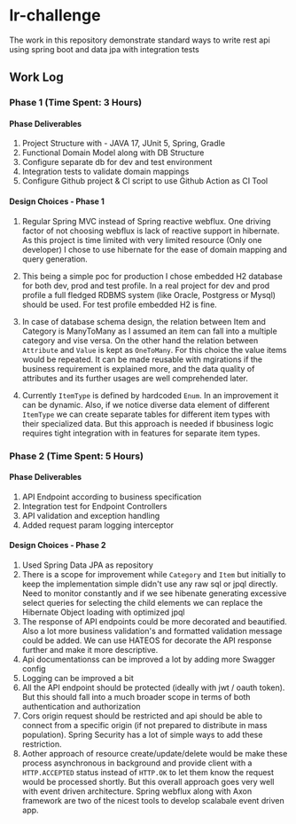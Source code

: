# lr-challenge
The work in this repository demonstrate standard ways to write rest api using spring boot and data jpa with integration tests

## Work Log
### Phase 1 (Time Spent: 3 Hours)
#### Phase Deliverables
1. Project Structure with - JAVA 17, JUnit 5, Spring, Gradle
2. Functional Domain Model along with DB Structure
3. Configure separate db for dev and test environment
4. Integration tests to validate domain mappings
5. Configure Github project & CI script to use Github Action as CI Tool
#### Design Choices - Phase 1
1. Regular Spring MVC instead of Spring reactive webflux. 
   One driving factor of not choosing webflux is lack of reactive support in hibernate.
   As this project is time limited with very limited resource (Only one developer) I chose to use hibernate for the ease of domain
   mapping and query generation.
   
2. This being a simple poc for production I chose embedded H2 database for both dev, prod and test profile. In a real project
   for dev and prod profile a full fledged RDBMS system (like Oracle, Postgress or Mysql) should be used. For test profile
   embedded H2 is fine.
   
3. In case of database schema design, the relation between Item and Category is ManyToMany as I assumed an item can fall
   into a multiple category and vise versa. On the other hand the relation between `Attribute` and `Value` is kept as `OneToMany`.
   For this choice the value items would be repeated. It can be made reusable with mgirations 
   if the business requirement is explained more, and the data quality of attributes and its further usages
   are well comprehended later.
   
4. Currently `ItemType` is defined by hardcoded `Enum`. In an improvement it can be dynamic. Also, if we notice diverse data element
of different `ItemType` we can create separate tables for different item types with their specialized data. But this approach is needed 
   if bbusiness logic requires tight integration with in features for separate item types.

### Phase 2 (Time Spent: 5 Hours)
#### Phase Deliverables
1. API Endpoint according to business specification
2. Integration test for Endpoint Controllers
3. API validation and exception handling
4. Added request param logging interceptor

#### Design Choices - Phase 2
1. Used Spring Data JPA as repository
2. There is a scope for improvement while `Category` and `Item` but initially to keep the implementation simple didn't
use any raw sql or jpql directly. Need to monitor constantly and if we see hibenate generating excessive select queries for
selecting the child elements we can replace the Hibernate Object loading with optimized jpql
3. The response of API endpoints could be more decorated and beautified. Also a lot more business validation's and formatted 
validation message could be added. We can use HATEOS for decorate the API response further and make it more descriptive.
4. Api documentationss can be improved a lot by adding more Swagger config
5. Logging can be improved a bit
6. All the API endpoint should be protected (ideally with jwt / oauth token). But this should fall into a much broader scope
in terms of both authentication and authorization
7. Cors origin request should be restricted and api should be able to connect from a specific origin 
(if not prepared to distribute in mass population). Spring Security has a lot of simple ways to add these restriction.
8. Aother approach of resource create/update/delete would be make these process asynchronous in background and provide client
with a `HTTP.ACCEPTED` status instead of `HTTP.OK` to let them know the request would be processed shortly. But this overall
approach goes very well with event driven architecture. Spring webflux along with Axon
framework are two of the nicest tools to develop scalabale event driven app.